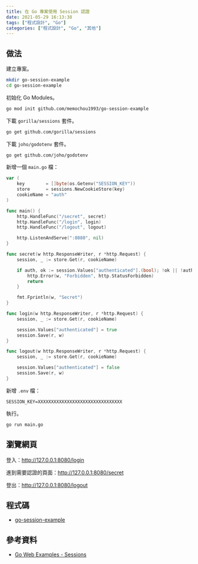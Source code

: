 ```yaml
---
title: 在 Go 專案使用 Session 認證
date: 2021-05-29 16:13:38
tags: ["程式設計", "Go"]
categories: ["程式設計", "Go", "其他"]
---
```


## 做法

建立專案。

```BASH
mkdir go-session-example
cd go-session-example
```

初始化 Go Modules。

```BASH
go mod init github.com/memochou1993/go-session-example
```

下載 `gorilla/sessions` 套件。

```BASH
go get github.com/gorilla/sessions
```

下載 `joho/godotenv` 套件。

```BASH
go get github.com/joho/godotenv
```

新增一個 `main.go` 檔：

```GO
var (
	key        = []byte(os.Getenv("SESSION_KEY"))
	store      = sessions.NewCookieStore(key)
	cookieName = "auth"
)

func main() {
	http.HandleFunc("/secret", secret)
	http.HandleFunc("/login", login)
	http.HandleFunc("/logout", logout)

	http.ListenAndServe(":8080", nil)
}

func secret(w http.ResponseWriter, r *http.Request) {
	session, _ := store.Get(r, cookieName)

	if auth, ok := session.Values["authenticated"].(bool); !ok || !auth {
		http.Error(w, "Forbidden", http.StatusForbidden)
		return
	}

	fmt.Fprintln(w, "Secret")
}

func login(w http.ResponseWriter, r *http.Request) {
	session, _ := store.Get(r, cookieName)

	session.Values["authenticated"] = true
	session.Save(r, w)
}

func logout(w http.ResponseWriter, r *http.Request) {
	session, _ := store.Get(r, cookieName)

	session.Values["authenticated"] = false
	session.Save(r, w)
}
```

新增 `.env` 檔：

```ENV
SESSION_KEY=XXXXXXXXXXXXXXXXXXXXXXXXXXXXXXXX
```

執行。

```BASH
go run main.go
```

## 瀏覽網頁

登入：<http://127.0.0.1:8080/login>

進到需要認證的頁面：<http://127.0.0.1:8080/secret>

登出：<http://127.0.0.1:8080/logout>

## 程式碼

- [go-session-example](https://github.com/memochou1993/go-session-example)

## 參考資料

- [Go Web Examples - Sessions](https://gowebexamples.com/sessions/)
